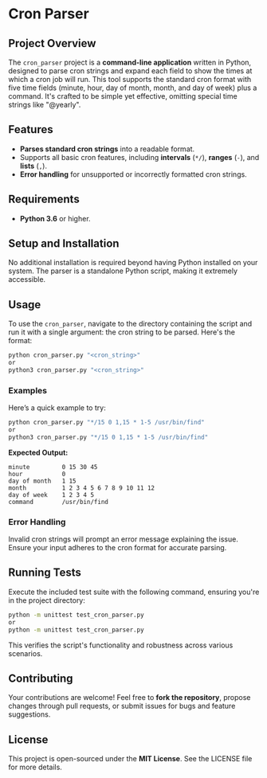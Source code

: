 # Cron Parser

## Project Overview

The `cron_parser` project is a **command-line application** written in Python, designed to parse cron strings and expand each field to show the times at which a cron job will run. This tool supports the standard cron format with five time fields (minute, hour, day of month, month, and day of week) plus a command. It's crafted to be simple yet effective, omitting special time strings like "@yearly".

## Features

- **Parses standard cron strings** into a readable format.
- Supports all basic cron features, including **intervals** (`*/`), **ranges** (`-`), and **lists** (`,`).
- **Error handling** for unsupported or incorrectly formatted cron strings.

## Requirements

- **Python 3.6** or higher.

## Setup and Installation

No additional installation is required beyond having Python installed on your system. The parser is a standalone Python script, making it extremely accessible.

## Usage

To use the `cron_parser`, navigate to the directory containing the script and run it with a single argument: the cron string to be parsed. Here's the format:

```sh
python cron_parser.py "<cron_string>"
or
python3 cron_parser.py "<cron_string>"
```

### Examples

Here’s a quick example to try:

```sh
python cron_parser.py "*/15 0 1,15 * 1-5 /usr/bin/find"
or
python3 cron_parser.py "*/15 0 1,15 * 1-5 /usr/bin/find"
```

**Expected Output:**

```
minute         0 15 30 45
hour           0
day of month   1 15
month          1 2 3 4 5 6 7 8 9 10 11 12
day of week    1 2 3 4 5
command        /usr/bin/find
```

### Error Handling

Invalid cron strings will prompt an error message explaining the issue. Ensure your input adheres to the cron format for accurate parsing.

## Running Tests

Execute the included test suite with the following command, ensuring you're in the project directory:

```sh
python -m unittest test_cron_parser.py
or
python -m unittest test_cron_parser.py
```

This verifies the script's functionality and robustness across various scenarios.

## Contributing

Your contributions are welcome! Feel free to **fork the repository**, propose changes through pull requests, or submit issues for bugs and feature suggestions.

## License

This project is open-sourced under the **MIT License**. See the LICENSE file for more details.
